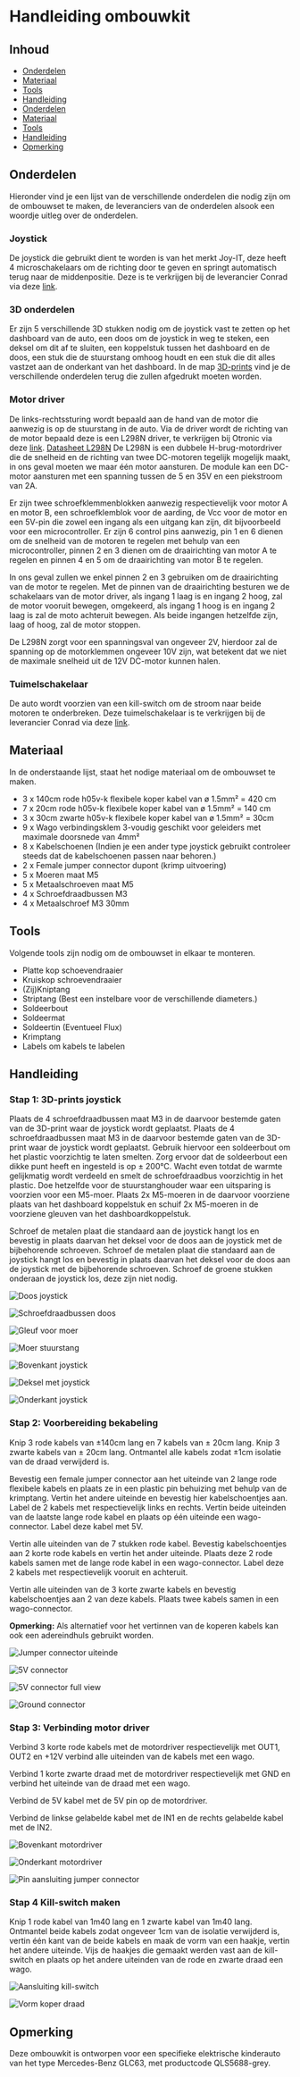 # Handleiding ombouwkit

## Inhoud

* [Onderdelen](#onderdelen)
* [Materiaal](#materiaal)
* [Tools](#tools)
* [Handleiding](#handleiding)
* [Onderdelen](#onderdelen)
* [Materiaal](#materiaal)
* [Tools](#tools)
* [Handleiding](#handleiding)
* [Opmerking](#opmerking)

## Onderdelen

Hieronder vind je een lijst van de verschillende onderdelen die nodig zijn om de ombouwset te maken, de leveranciers van de onderdelen alsook een woordje uitleg over de onderdelen.

### Joystick

De joystick die gebruikt dient te worden is van het merkt Joy-IT, deze heeft 4 microschakelaars om de richting door te geven en springt automatisch terug naar de middenpositie. Deze is te verkrijgen bij de leverancier Conrad via deze [link](https://www.conrad.be/nl/p/joy-it-arcade-joystick-professional-8-invoerapparaat-geschikt-voor-arduino-banana-pi-cubieboard-pcduino-raspberry-p-1555268.html?utm_source=google&utm_medium=surfaces&utm_campaign=shopping-feed&utm_content=free-google-shopping-clicks&utm_term=1555268&refresh=true).

### 3D onderdelen

Er zijn 5 verschillende 3D stukken nodig om de joystick vast te zetten op het dashboard van de auto, een doos om de joystick in weg te steken, een deksel om dit af te sluiten, een koppelstuk tussen het dashboard en de doos, een stuk die de stuurstang omhoog houdt en een stuk die dit alles vastzet aan de onderkant van het dashboard. In de map [3D-prints](../3D-prints/) vind je de verschillende onderdelen terug die zullen afgedrukt moeten worden.

### Motor driver

De links-rechtssturing wordt bepaald aan de hand van de motor die aanwezig is op de stuurstang in de auto. Via de driver wordt de richting van de motor bepaald deze is een L298N driver, te verkrijgen bij Otronic via deze [link](https://www.otronic.nl/nl/l298n-motor-driver-board-rood.html). [Datasheet L298N](DatasheetL298_H_Bridge.pdf)
De L298N is een dubbele H-brug-motordriver die de snelheid en de richting van twee DC-motoren tegelijk mogelijk maakt, in ons geval moeten we maar één motor aansturen. De module kan een DC-motor aansturen met een spanning tussen de 5 en 35V en een piekstroom van 2A.

Er zijn twee schroefklemmenblokken aanwezig respectievelijk voor motor A en motor B, een schroefklemblok voor de aarding, de Vcc voor de motor en een 5V-pin die zowel een ingang als een uitgang kan zijn, dit bijvoorbeeld voor een microcontroller. Er zijn 6 control pins aanwezig, pin 1 en 6 dienen om de snelheid van de motoren te regelen met behulp van een microcontroller, pinnen 2 en 3 dienen om de draairichting van motor A te regelen en pinnen 4 en 5 om de draairichting van motor B te regelen.

In ons geval zullen we enkel pinnen 2 en 3 gebruiken om de draairichting van de motor te regelen. Met de pinnen van de draairichting besturen we de schakelaars van de motor driver, als ingang 1 laag is en ingang 2 hoog, zal de motor vooruit bewegen, omgekeerd, als ingang 1 hoog is en ingang 2 laag is zal de moto achteruit bewegen. Als beide ingangen hetzelfde zijn, laag of hoog, zal de motor stoppen.

De L298N zorgt voor een spanningsval van ongeveer 2V, hierdoor zal de spanning op de motorklemmen ongeveer 10V zijn, wat betekent dat we niet de maximale snelheid uit de 12V DC-motor kunnen halen.

### Tuimelschakelaar

De auto wordt voorzien van een kill-switch om de stroom naar beide motoren te onderbreken.
Deze tuimelschakelaar is te verkrijgen bij de leverancier Conrad via deze [link](https://www.conrad.be/nl/p/tru-components-1587664-tc-r13-2-05-tuimelschakelaar-250-v-ac-1-5-a-1x-uit-aan-continu-1-stuk-s-1587664.html?utm_source=google&utm_medium=surfaces&utm_campaign=shopping-feed&utm_content=free-google-shopping-clicks&utm_term=1587664&adcampaign=google&tid=16860426636_pla-1587664&gad_source=1&gclid=CjwKCAiAivGuBhBEEiwAWiFmYbr98urP1hYvNQBoRcFG0IOoJQFPxab4w2YgbCKT6JE00yVvjM9n6RoC2s0QAvD_BwE).

## Materiaal

In de onderstaande lijst, staat het nodige materiaal om de ombouwset te maken.

* 3 x 140cm rode h05v-k flexibele koper kabel van ø 1.5mm²  = 420 cm
* 7 x 20cm rode h05v-k flexibele koper kabel van ø 1.5mm²  = 140 cm
* 3 x 30cm zwarte h05v-k flexibele koper kabel van  ø 1.5mm² = 30cm
* 9 x Wago verbindingsklem 3-voudig  geschikt voor geleiders met maximale doorsnede van 4mm²
* 8 x Kabelschoenen (Indien je een ander type joystick gebruikt controleer steeds dat de kabelschoenen passen naar behoren.)
* 2 x Female jumper connector dupont (krimp uitvoering)
* 5 x Moeren maat M5
* 5 x Metaalschroeven maat M5
* 4 x Schroefdraadbussen M3
* 4 x Metaalschroef M3 30mm

## Tools

Volgende tools zijn nodig om de ombouwset in elkaar te monteren.

* Platte kop schoevendraaier
* Kruiskop schroevendraaier
* (Zij)Kniptang
* Striptang (Best een instelbare voor de verschillende diameters.)
* Soldeerbout
* Soldeermat
* Soldeertin (Eventueel Flux)
* Krimptang
* Labels om kabels te labelen

## Handleiding

### Stap 1: 3D-prints joystick

Plaats de 4 schroefdraadbussen maat M3 in de daarvoor bestemde gaten van de 3D-print waar de joystick wordt geplaatst.
Plaats de 4 schroefdraadbussen maat M3 in de daarvoor bestemde gaten van de 3D-print waar de joystick wordt geplaatst.
Gebruik hiervoor een soldeerbout om het plastic voorzichtig te laten smelten.
Zorg ervoor dat de soldeerbout een dikke punt heeft en ingesteld is op ± 200°C.
Wacht even totdat de warmte gelijkmatig wordt verdeeld en smelt de schroefdraadbus voorzichtig in het plastic.
Doe hetzelfde voor de stuurstanghouder waar een uitsparing is voorzien voor een M5-moer.
Plaats 2x M5-moeren in de daarvoor voorziene plaats van het dashboard koppelstuk en schuif 2x M5-moeren in de voorziene gleuven van het dashboardkoppelstuk.

Schroef de metalen plaat die standaard aan de joystick hangt los en bevestig in plaats daarvan het deksel voor de doos aan de joystick met de bijbehorende schroeven.
Schroef de metalen plaat die standaard aan de joystick hangt los en bevestig in plaats daarvan het deksel voor de doos aan de joystick met de bijbehorende schroeven.
Schroef de groene stukken onderaan de joystick los, deze zijn niet nodig.

![Doos joystick](/Images/DoosJoystick.png "Doos met alle schroefdraadbussen")

![Schroefdraadbussen doos](/Images/SchroefdraadCloseUp.png "Close-up schroefdraadbussen")

![Gleuf voor moer](/Images/GleufjesMoeren.png "Gleuven voorzien voor moeren")

![Moer stuurstang](/Images/MoerStuurstang.png "Vastgezette moer stuurstang")

![Bovenkant joystick](/Images/BovenkantJoystick.png "Bovenkant joystick met metalen plaat")

![Deksel met joystick](/Images/DekselJoystick.png "Deksel voor de doos op de joystick")

![Onderkant joystick](/Images/OnderkantJoystick.png "Onderkant joystick groene stukken voor richtingbepaling")

### Stap 2: Voorbereiding bekabeling

Knip 3 rode kabels van ±140cm lang en 7 kabels van ± 20cm lang.
Knip 3 zwarte kabels van ± 20cm lang.
Ontmantel alle kabels zodat ±1cm isolatie van de draad verwijderd is.

Bevestig een female jumper connector aan het uiteinde van 2 lange rode flexibele kabels en plaats ze in een plastic pin behuizing met behulp van de krimptang.
Vertin het andere uiteinde en bevestig hier kabelschoentjes aan. Label de 2 kabels met respectievelijk links en rechts.
Vertin beide uiteinden van de laatste lange rode kabel en plaats op één uiteinde een wago-connector. Label deze kabel met 5V.

Vertin alle uiteinden van de 7 stukken rode kabel. Bevestig kabelschoentjes aan 2 korte rode kabels en vertin het ander uiteinde.
Plaats deze 2 rode kabels samen met de lange rode kabel in een wago-connector.
Label deze 2 kabels met respectievelijk vooruit en achteruit.

Vertin alle uiteinden van de 3 korte zwarte kabels en bevestig kabelschoentjes aan 2 van deze kabels. Plaats twee kabels samen in een wago-connector.

**Opmerking:**
Als alternatief voor het vertinnen van de koperen kabels kan ook een adereindhuls gebruikt worden.

![Jumper connector uiteinde](/Images/JumperConnector.png "Twee jumper connectors")

![5V connector](/Images/Wago5V.png "Wago om de 5V door te lussen")

![5V connector full view](/Images/Wago5VFullView.png "Wago om de 5V door te lussen")

![Ground connector](/Images/WagoGroundCloseUp.png "Wago om de ground door te lussen")

### Stap 3: Verbinding motor driver

Verbind 3 korte rode kabels met de motordriver respectievelijk met OUT1, OUT2 en +12V verbind alle uiteinden van de kabels met een wago.

Verbind 1 korte zwarte draad met de motordriver respectievelijk met GND en verbind het uiteinde van de draad met een wago.

Verbind de 5V kabel met de 5V pin op de motordriver.

Verbind de linkse gelabelde kabel met de IN1 en de rechts gelabelde kabel met de IN2.

![Bovenkant motordriver](/Images/MotorDriverFront.png "Bovenaanzicht motordriver")

![Onderkant motordriver](/Images/MotorDriverBack.png "Onderaanzicht motordriver")

![Pin aansluiting jumper connector](/Images/ConnectIN1-IN2.png "Vooraanzicht motordriver")

### Stap 4 Kill-switch maken

Knip 1 rode kabel van 1m40 lang en 1 zwarte kabel van 1m40 lang.
Ontmantel beide kabels zodat ongeveer 1cm van de isolatie verwijderd is, vertin één kant van de beide kabels en maak de vorm van een haakje, vertin het andere uiteinde.
Vijs de haakjes die gemaakt werden vast aan de kill-switch en plaats op het andere uiteinden van de rode en zwarte draad een wago.

![Aansluiting kill-switch](/Images/BekabelingKillSwitch.png "Aansluiting kabels killswitch")

![Vorm koper draad](/Images/VormKabelKillSwitch.png "Vorm haakje koper draad")

## Opmerking

Deze ombouwkit is ontworpen voor een specifieke elektrische kinderauto van het type Mercedes-Benz GLC63, met productcode QLS5688-grey.
